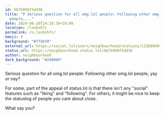 ```yaml
---
id: 667b969f5dd36
title: "❓️ Serious question for all omg.lol people: Following other omg.lol
  people,..."
date: 2024-06-26T14:18:39+10:00
location: /lxvbsh7c
permalink: /n.lxvbsh7c/
emoji: ❓️
background: "#ffdbf0"
external_url: https://social.lol/users/neighbourhood/statuses/112680994033756135
status_url: https://neighbourhood.status.lol/667b969f5dd36
author: neighbourhood
dark_background: "#240009"
---
```


Serious question for all omg.lol people:
Following other omg.lol people, yay or nay?

For some, part of the appeal of status.lol is that there isn't any "social" features such as "liking" and "following". For others, it might be nice to keep the statuslog of people you care about close.

What say you?
